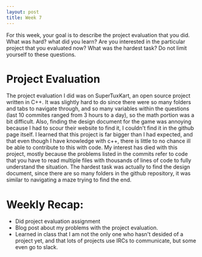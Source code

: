```yaml
---
layout: post
title: Week 7
---
```


For this week, your goal is to describe the project evaluation that you did. 
What was hard? what did you learn? Are you interested in the particular project 
that you evaluated now? What was the hardest task? Do not limit yourself to these questions.


# Project Evaluation
The project evaluation I did was on SuperTuxKart, an open source project written in C++. It was slightly hard to do since there were so many folders and tabs to navigate through, and so many variables within the questions (last 10 commites ranged from 3 hours to a day), so the math portion was a bit difficult. Also, finding the design document for the game was annoying because I had to scour their website to find it, I couldn't find it in the github page itself. I learned that this project is far bigger than I had expected, and that even though I have knowledge with c++, there is little to no chance ill be able to contribute to this with code. My interest has died with this project, mostly because the problems listed in the commits refer to code that you have to read multiple files with thousands of lines of code to fully understand the situation. The hardest task was actually to find the design document, since there are so many folders in the github repository, it was similar to navigating a maze trying to find the end. 

# Weekly Recap:
* Did project evaluation assignment
* Blog post about my problems with the project evaluation. 
* Learned in class that I am not the only one who hasn't desided of a project yet, and that lots of projects use IRCs to communicate, but some even go to slack.
